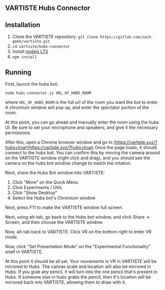 VARTISTE Hubs Connector
-----------------------

## Installation

 1. Clone the VARTISTE repository: `git clone https://gitlab.com/zach-geek/vartiste.git`
 2. `cd vartiste/hubs-connector`
 3. Install [nodejs LTS](https://nodejs.org/en/)
 4. `npm install`

## Running

First, launch the hubs bot:

```
node hubs-connector.js URL_OF_HUBS_ROOM
```

where `URL_OF_HUBS_ROOM` is the full url of the room you want the bot to enter.
A chromium window will pop up, and enter the spectator portion of the room.

At this point, you can go ahead and manually enter the room using the hubs UI.
Be sure to set your microphone and speakers, and give it the necessary permissions.

After this, open a Chrome browser window and go to [https://vartiste.xyz/?hubs=true](https://vartiste.xyz/?hubs=true)
Once the page loads, it should connect to the hubs bot. You can confirm this by
moving the camera around on the VARTISTE window (right click and drag), and you
should see the camera on the hubs bot window change to match the rotation.

Next, share the Hubs Bot window into VARTISTE:

  1. Click "More" on the Quick Menu
  2. Click Experiments / Utils
  3. Click "Show Desktop"
  4. Select the Hubs bot's Chromium window

Next, press F11 to make the VARTISTE window full screen.

Next, using alt-tab, go back to the Hubs bot window, and click Share -> Screen,
and then choose the VARTISTE window.

Now, alt-tab back to VARTISTE. Click VR on the bottom right to enter VR mode.

Now, click "Set Presentation Mode" on the "Experimental Functionality" shelf in
VARTISTE.

At this point it should be all set. Your movements in VR in VARTISTE will be
mirrored to Hubs. The canvas scale and location will also be mirrored in Hubs.
If you grab any pencil, it will turn into the one pencil  that's present in
Hubs. If someone else in hubs grabs the pencil, then it's location will be
mirrored back into VARTISTE, allowing them to draw with it.
